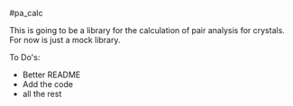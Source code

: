#pa_calc

This is going to be a library for the calculation of pair analysis for crystals.
For now is just a mock library.

To Do's:
- Better README
- Add the code
- all the rest
